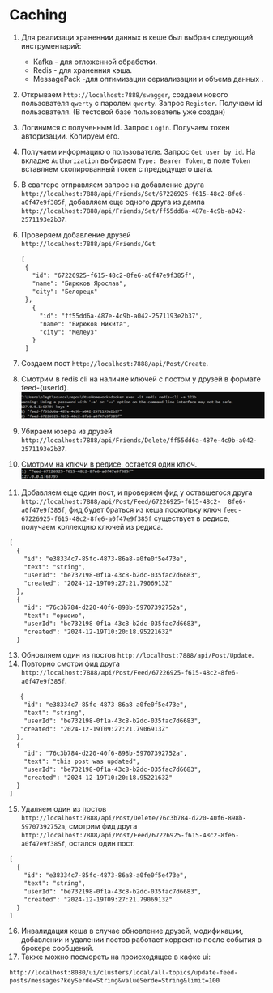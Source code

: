 # Caching
1. Для реализаци храненнии данных в кеше был выбран следующий инструментарий:

   * Kafka - для отложенной обработки.
   * Redis - для храненния кэша.
   * MessagePack -для оптимизации сериализации и объема данных .
3. Открываем `http://localhost:7888/swagger`, создаем нового пользователя `qwerty` с паролем `qwerty`. Запрос `Register`. Получаем id пользователя. (В тестовой базе пользователь уже создан)
4. Логинимся с полученным id. Запрос `Login`. Получаем токен авторизации. Копируем его.
5. Получаем информацию о пользователе. Запрос `Get user by id`. На вкладке `Authorization` выбираем `Type: Bearer Token`, в поле `Token` вставляем скопированный токен с предыдущего шага.
6. В сваггере отправляем запрос на добавление друга `http://localhost:7888/api/Friends/Set/67226925-f615-48c2-8fe6-a0f47e9f385f`, добавляем еще одного друга из дампа `http://localhost:7888/api/Friends/Set/ff55dd6a-487e-4c9b-a042-2571193e2b37`.
7. Проверяем добавление друзей `http://localhost:7888/api/Friends/Get`
   ```
   [
    {
      "id": "67226925-f615-48c2-8fe6-a0f47e9f385f",
      "name": "Бирюков Ярослав",
      "city": "Белорецк"
    },
      {
        "id": "ff55dd6a-487e-4c9b-a042-2571193e2b37",
        "name": "Бирюков Никита",
        "city": "Мелеуз"
      }
    ]
   ```
  8. Создаем пост `http://localhost:7888/api/Post/Create`.
  9. Смотрим в redis cli на наличие ключей с постом у друзей в формате feed-{userId}.
  ![redis1](https://github.com/olegtar83/OtusHomework/blob/master/Reports/Cache/redis-keys.png)     
  10. Убираем юзера из друзей `http://localhost:7888/api/Friends/Delete/ff55dd6a-487e-4c9b-a042-2571193e2b37`.
  11. Cмотрим на ключи в редисе, остается один ключ.
  ![redis2](https://github.com/olegtar83/OtusHomework/blob/master/Reports/Cache/delete-friand-redis.png)     
  12. Добавляем еще один пост, и проверяем фид у оставшегося друга `http://localhost:7888/api/Post/Feed/67226925-f615-48c2- 
  8fe6-a0f47e9f385f`, фид будет браться из кеша поcкольку ключ `feed-67226925-f615-48c2-8fe6-a0f47e9f385f` существует в 
  редисе, получаем коллекцию ключей из редиса.
  ```
  [
    {
      "id": "e38334c7-85fc-4873-86a8-a0fe0f5e473e",
      "text": "string",
      "userId": "be732198-0f1a-43c8-b2dc-035fac7d6683",
      "created": "2024-12-19T09:27:21.7906913Z"
    },
    {
      "id": "76c3b784-d220-40f6-898b-59707392752a",
      "text": "ориоио",
      "userId": "be732198-0f1a-43c8-b2dc-035fac7d6683",
      "created": "2024-12-19T10:20:18.9522163Z"
    }
  ```
  13. Обновляем один из постов `http://localhost:7888/api/Post/Update`.
  14. Повторно смотри фид друга `http://localhost:7888/api/Post/Feed/67226925-f615-48c2-8fe6-a0f47e9f385f`.
  ```[
     {
      "id": "e38334c7-85fc-4873-86a8-a0fe0f5e473e",
      "text": "string",
      "userId": "be732198-0f1a-43c8-b2dc-035fac7d6683",
     "created": "2024-12-19T09:27:21.7906913Z"
    },
    {
      "id": "76c3b784-d220-40f6-898b-59707392752a",
      "text": "this post was updated",
      "userId": "be732198-0f1a-43c8-b2dc-035fac7d6683",
      "created": "2024-12-19T10:20:18.9522163Z"
    }
  ]
  ```
  15. Удаляем один из постов `http://localhost:7888/api/Post/Delete/76c3b784-d220-40f6-898b-59707392752a`, смотрим фид друга
  `http://localhost:7888/api/Post/Feed/67226925-f615-48c2-8fe6-a0f47e9f385f`, остался один пост.
  ```
  [
    {
      "id": "e38334c7-85fc-4873-86a8-a0fe0f5e473e",
      "text": "string",
      "userId": "be732198-0f1a-43c8-b2dc-035fac7d6683",
      "created": "2024-12-19T09:27:21.7906913Z"
    }
  ]
  ```
  16. Инвалидация кеша  в случае обновление друзей, модификации, добавлении и удалении постов работает корректно после 
  события в брокере сообщений.
  17. Также можно посмореть на происходящее в кафке ui:
  ```
 http://localhost:8080/ui/clusters/local/all-topics/update-feed-posts/messages?keySerde=String&valueSerde=String&limit=100
 ```

